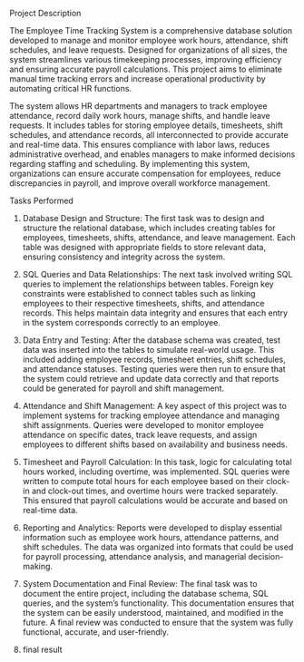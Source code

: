Project Description

The Employee Time Tracking System is a comprehensive database solution developed to manage and monitor employee work hours, attendance, shift schedules, and leave requests. Designed for organizations of all sizes, the system streamlines various timekeeping processes, improving efficiency and ensuring accurate payroll calculations. This project aims to eliminate manual time tracking errors and increase operational productivity by automating critical HR functions.

The system allows HR departments and managers to track employee attendance, record daily work hours, manage shifts, and handle leave requests. It includes tables for storing employee details, timesheets, shift schedules, and attendance records, all interconnected to provide accurate and real-time data. This ensures compliance with labor laws, reduces administrative overhead, and enables managers to make informed decisions regarding staffing and scheduling. By implementing this system, organizations can ensure accurate compensation for employees, reduce discrepancies in 
payroll, and improve overall workforce management.

Tasks Performed

1.	Database Design and Structure:
The first task was to design and structure the relational database, which includes creating tables for employees, timesheets, shifts, attendance, and leave management. Each table was designed with appropriate fields to store relevant data, ensuring consistency and integrity across the system.

2.	SQL Queries and Data Relationships:
The next task involved writing SQL queries to implement the relationships between tables. Foreign key constraints were established to connect tables such as linking employees to their respective timesheets, shifts, and attendance records. This helps maintain data integrity and ensures that each entry in the system corresponds correctly to an employee.


3.	Data Entry and Testing:
After the database schema was created, test data was inserted into the tables to simulate real-world usage. This included adding employee records, timesheet entries, shift schedules, and attendance statuses. Testing queries were then run to ensure that the system could retrieve and update data correctly and that reports could be generated for payroll and shift management.

4.	Attendance and Shift Management:
A key aspect of this project was to implement systems for tracking employee attendance and managing shift assignments. Queries were developed to monitor employee attendance on specific dates, track leave requests, and assign employees to different shifts based on availability and business needs.


5.	Timesheet and Payroll Calculation:
In this task, logic for calculating total hours worked, including overtime, was implemented. SQL queries were written to compute total hours for each employee based on their clock-in and clock-out times, and overtime hours were tracked separately. This ensured that payroll calculations would be accurate and based on real-time data.

6.	Reporting and Analytics:
Reports were developed to display essential information such as employee work hours, attendance patterns, and shift schedules. The data was organized into formats that could be used for payroll processing, attendance analysis, and managerial decision-making.


7.	System Documentation and Final Review:
The final task was to document the entire project, including the database schema, SQL queries, and the system’s functionality. This documentation ensures that the system can be easily understood, maintained, and modified in the future. A final review was conducted to ensure that the system was fully functional, accurate, and user-friendly.

8. final result
